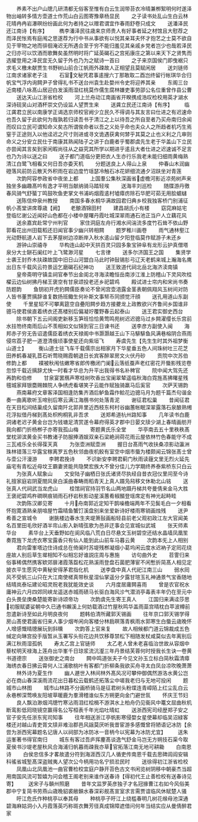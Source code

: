 <!-- { "loadSidebar": true } -->
　　养素不出户山牕几研清都无俗客至惟有白云生润带苔衣冷晴兼栁絮明何时遂泽物出岫转多情方壶道士作荒山白云图寄豫章杨显民
　　之子读书处乱山生白云林花晴冉冉岩瀑暝纷纷画此何为者持之以赠君谓宜作春雨舒卷只成文
　　送潘泽民还江南诗【有序】
　　檇李潘泽民往歳来京师贵人有好事者延之材馆且大慰荐之而泽民怅焉有庭闱之思遂荐为行中书从事欲有以悦其亲耳夫怀才抱艺之士莫不欲自见于宰物之地而徘徊淹迟无所遇合至于穷不能归羞见其亲戚乡党者岂少也哉若泽民之归亦可以饮酒而歌舞矣虽然明时将广延英碣石之宫拓康庄之第以来天下之贤隽而选擢登用之泽民宜无久留于外也乃为之赋诗一首曰
　　之子来京国侯门即曳裾只求毛义檄未献贾生书野树山前合江帆雨外疎故人正相望且莫赋闲居
　　送刘链师江南求诸家老子注
　　石室文秘凭君事逺搜六丁那敢取二酉岂终留行帐琪华合归帆宝气浮内询闗尹子曾得礼书不送台州袁生赴婺州令史将迎养其亲
　　东阁三台近南楼八咏髙山居迎白发溪雨湿红桃莫作儒生腐林嫌吏事劳邵公名位重曾作县公曹
　　送达天山江浙省检校
　　河上兰舟动江南画省开睽携成浩叹检校用英才湖水深诗砚吴山对酒杯崇文仍设监人望贾生来
　　送龚立民还江南诗【有序】
　　临江龚君立民以南康学正谒选京师校官阙少立民久不得调与其友言曰仕进之有迟速命也吾久留于此欲何为哉孰若归读吾书于清江之上以待吾之所自至者乃买舟南归余闻而叹曰立民可谓知命义矣古所谓俟命者以吾之义处乎命也夫众人之所趋者机巧生焉窒于正途则入以他迳迟之尺寸则进或寻文诡遇获禽何棼乎其莫之止也义利之几审则命义之分安立民仕于南康其熟闻陆子之讲于白鹿者乎蜀郡虞先生老于华盖山下立民亦尝闻其言矣到家闲暇尚往从之益究其所学以期进乎逺且大者仕进之迟速诚不足言也乃为诗以送之曰
　　送子都门道临分更把衣人生亦行乐我老未能归细雨黄梅熟清江白鹭飞相看又何日吾亦委天机
　　分题送良上人得山上泉
　　仲春山木润幽磴落风前防云散天外积雨在岩边度竹瑶瑟冷触石冰花妍细流通夕沼趺坐对青莲
　　次韵阿容参政省中夜坐上都
　　上国羣公集秋深画省虚檐河影近凉苑树声来独坐多幽趣髙吟有逸才平明当献纳骑马踏轻埃
　　送海丰刘巡检
　　随牒游丹徼春风骑气舒蜑丁鸣鼓吹鱼吏掌文书浦屿烟霞逺村墟瘴疠除石华肥可茹无用脍蜛蠩
　　送陈信仲泉州教授
　　南国多春水桐华满故园君归典乡校我独客桥门别浦征帆小髙堂讲席尊歳【阙】　　老酿酒锦田村
　　建昌胡氏小有楼
　　窈窕麻姑宅登临忆谢公近闻好山色都在小楼中屋曙丹霞吐城深翠雨通石池正当户人立藕花风
　　送余嘉宾赴常宁州判官
　　家住洞庭左舟行湘水间湍流多度竹石耸不依山野郭看花出州田载稻还旧闻官事少幽兴转相闗
　　题罗稚川画卷
　　雨气通林壑江光动野航道人岩下去茅屋树边凉断岸入秋水逺山留夕阳登临莫作赋游子未还乡
　　游钟山崇禧寺
　　华构连山起中天拱百灵只园多象宝钟阜有龙形云护真僧塔泉分大士缾石阑红叶上飞鹭渺河星
　　七言律
　　送多尔济国王之国
　　集贤学士袭王封乔木扶疎故国中旧日山河盟白马此时钟鼔锡肜弓辽天老鹤来城上瀚海名鹰出日东千载风云符景运乞磨碣石纪神功
　　送王致道代祠北岳北海济渎南镇
　　皇帝斋明守镇圭祠官奉节出金闺北寻海渎瞻恒岳南涉江淮上防稽山下灵风吹桂櫂云边仙树拂丹梯王褒空有甘泉颂投老还乡祀碧鸡
　　殿试进士帘内和宋尚书奏防题韵
　　鱼钥初开虎豹闗儒臣奏论不曾闲宫壶浥露金茎表朝佩翔风玉树间对防人皆书董贾摛辞谁复数扬班鲰生何补斯文事帑币同颁觉汗顔
　　送孔用道山东副使
　　千里星轺不可攀离筵空自疉阳闗步趋方接虁龙上政教欲兴齐鲁间乡国谁非骢马使君侯直着绣衣还髙楼别后偏凝竚覆野春云起泰山
　　送王君实御史西台
　　除书朝下五云间阁吏新移玉笋班恰恰黄莺鸣苑树迟迟骢马过乡闗濯缨长乐宫前水拄笏终南雨后山不羡相如文似锦到官三日谏书还
　　送李彦方副使入闽
　　海邦赤子穷无告诏遣儒臣着绣衣天禄阁中书灏灏越王山下马騑騑鱼风满巷榕阴合燕雨侵帘荔子肥一道澄清俄顷事使星还向紫垣飞
　　寿虞先生【先生生时其外祖梦衡山道士】
　　衡山道士驻飞车千载儒宗出相家月下华星垂五色人间珠树吐三花芝田养鹤春凝乳茝石听莺晓赐霞朝退日长宾客醉翠房文火伏丹砂
　　贡院中次苏伯修韵上都
　　襆被秋闱怯嫩寒省郎传檄闭门阑云落纸蚕声老红密花开蜃影残览卷忽惊千载近摛辞尤快一时看才华总为升平出我得书名补稗官
　　院中闻大驾先还再韵和伯修
　　甘泉宴罢鴈声寒桂树吹香出宝阑翠辇遥临秋海白霓旌髙拂曙星残氊城家拜银麕赐棘院人争绣虎看堪笑子云能作赋独骑羸马后奚官
　　次萨天锡韵
　　燕南幕府文章客泽国相逢防集齐酒后鲈鱼霜作鲙花边骢马月为题千篇杰句谐金奏一曲离歌听玉啼别后寒云满江海鴈书何处落青泥
　　谢征君松巢
　　昔闻征君在天目松间结巢成久留南阡北郭井里近西枝东柯村谷幽蕙帐眠深翠露落石泉酿熟缃花浮拟借丹梯到髙处枳枸桐乳非吾求
　　送郑希道杭州路知事
　　几年读书白鹿洞诸老迟子黄金台岂为钱塘足清赏遂令幕府得英才郡中日晏文牍少湖上春晴画舫开我向都门折杨栁子亦寄我孤山梅
　　寄题黄氏乐全堂
　　华亭南去五十里秩秩髙堂枕泖滨黄金买书教诸子防服捧酒娱双亲石梁絶涧荷花雨云屋依林竹色春能守不成三瓦戒乐全长得葆天真
　　为张壶洲赋壶洲
　　握日台髙雨气收扶桑凉影动瀛洲珠林错落三华露宝稼离罗五色秋邻曲夜机鲛有室空中烟市蜃为楼颇闻云锦张髙士曾与壶公汗漫游
　　李聘君挽诗
　　不识新安李聘君蓟门秋雨读薶文里无烈火延先庙宅有青松近母坟王霸妻贤能共隐樊宏族大不曾分佳儿力学期终养泰紫桥东只白云
　　为张真人赋象山
　　文安陆子幽栖日张氏诸贤尽执经自昔衣冠仪里闬至今诗礼擅家庭岩阴夏閤风泉白溪曲春畴雨稻青天上真人蹑凫舄移文休勒北山铭
　　送张真人代祠武当龙虎山
　　桂馆祠官持羽节名山两地蹑丹梯共夸曼倩来金马大胜王褒祀碧鸡杵磵暝痕销雨石杼岩秋影动星溪蕙肴椒醑登瑶席定有神光起畤畦
　　次韵陈汉卿见寄
　　十月舟南郭近定知干鹊噪檐端两年不见鬓毛白一夕相看怀抱寛酒熟亲朋喧屋竹霜晴鱼蟹饤溪盘别来坐爱新诗好楼雨寒销画烛残
　　送尹希善之宣城令
　　谢朓楼边春水生夹堤箫鼔画船轻县前老父观初政江左大官闻美名百里田毛欣好酒半帘山影入新晴弦歌为邑非迂事会见宣城似武城
　　张天师素华台
　　素华台上天垂野如在阆风临八荒白日尽悬文玉树碧空还结水晶墙凤凰笙奏霓旌下龙虎衣寒宝露香只有仙人能到此山前车马暮云黄
　　次韵本旡上人相别
　　君向雷峯塔边住诗成总在倚阑时苏堤残栁凝烟小葛坞闲云度水迟衲子定囘花绕座故人别后草生墀相知不似相忘好谁説庄周与惠施
　　访句曲外史
　　苕霅归来俗事稀偶然携客欵郊扉渚霞落盌松花熟溪雨登盘石菌肥薄宦不闲慙折简髙人相见定披衣平生愿究中黄秘安得茅君指化机
　　送李盘中真人代祀江南三山
　　弱水囘风不受帆三山只在大江南使槎真带秋星湿仙掌遥分夕露甘瑄玉礼神通景气宝香随地结晴岚泰坛建论昭灵贶老我犹能效史谈
　　六月度居庸闗喜雨
　　曾是农官祝水庸神云六月四郊同峡龙遥送赤城雨碛马长驱白海风沴气潜消亭毒表丰年仍在至元中白头畏垒庚桑楚能寄新诗颂帝功
　　次韵虞先生寄王真人
　　江国归来满迳莎思初服赋婆娑朝中久已通书嬾溪上何妨载酒过竹屋秋鸣华盖雨蘂宫晴枕白苹波樽前忽遣新诗至如此月明良夜何
　　题韩伯清所藏郭天锡画
　　往年京口郭天锡学得房山髙使君画省归来人事少烟岑闲向客楼分林扃暝落青枫雨水郭寒生白蜃云歳晚怀人增感慨晴牕展玩到斜曛
　　次韵答上官来复
　　故人相候都门道云锦裁成五色缄定向琳宫投手版暂从玉署写头衔花边共饮移尊禁松下相随发杖咸莫似去年离别后满江秋雨湿孤帆
　　寿太乙宫上官链师
　　太乙老人曾未老喜临治世故从容烟中藜杖明天禄海上莲舟出华峯千日琼浆流沆瀣三年丹景结芙蓉何时授我长生诀一卷黄书道德宗
　　送张御史之南台
　　闗中鸣道张夫子今见文孙玉立标白简秋霜清瘴海绣衣春日拂云霄何人江浦歌桃叶有客都门折柳条我欲买舟寻太白凤台凉吹晚萧萧
　　林外诗为夏生作
　　幽人遯世入林间林外髙风况可攀仲御偶然游洛水黄公岂必在商山春深溪雨流花出日暮松云载鹤还拓落尘中嗟我老归与无地可投闲
　　题城市山林图
　　城市山林路不分画桥骑马是征君树头粉堞连青嶂陌上红尘乱白云永巷栁深莺唤友阳坡草暖鹿为羣滑稽谁似东方朔更向金门避世氛
　　怀庆王节妇
　　良人飘泊渺烟鸿牕竹寒沾雨泪红桧楫不游淇水上柏舟仍见衞风中鼍文屈曲秋机断鸾影低囘晓镜空赢得名公写桓表千年光焰吐晴虹
　　送浙西宪司经歴郑子安之官子安先任浙东宪司知事
　　往年相送浙江亭帆影寒侵婺女星使幕却临吴沼緑客楼还对越山青吏胥文牍非难治郡邑风謡莫厌听我昔宦游多感慨曾将陋语记冰防【余尝为浙西宪幕题名记唐人以祠部为冰防冰一音柄今以宪幕为冰防尤宜】
　　送朱运峯著书得官南归
　　城东有客过吾庐挥麈髙谈逸气舒金马岂无方朔技石渠今取夏侯书沙堤老屋秋风合海浦归帆暮雨疎我亦草官拓落江南无地可耕耡
　　白南恩诗
　　白侯忠信多才畧故遣分符到海涯西汉几人循吏传南恩千载去思碑闾阎安辑科徭省城堑髙深盗贼夷人望次公今柄用功名宁损涖民时
　　送徐得初江浙省检校
　　凤凰山北凤凰池一曲官曹检校宜庭户静开苔色古文书闲览树阴移中朝豪杰当超用南国风流可暂嬉为问会稽王阁老别来谁作送春诗【得初代王止善检校有送春诗见寄】
　　送宋子与贑州照磨
　　昔年文监罗英彦独子才名冠掾曹江右如今风俗美郡中宁复简书劳燕山歳晚貂裘敝贑水春深彩舰髙宣室求言需贾谊临风休赋楚人骚
　　旴江危氏作种桃亭以奉其母
　　种桃亭子旴江上绕槛春明几树花缑母池深通碧海麻姑洞小入丹霞落英巧称斑衣舞芳径真成锦障遮借问何年当结实应从曼倩醉君家
